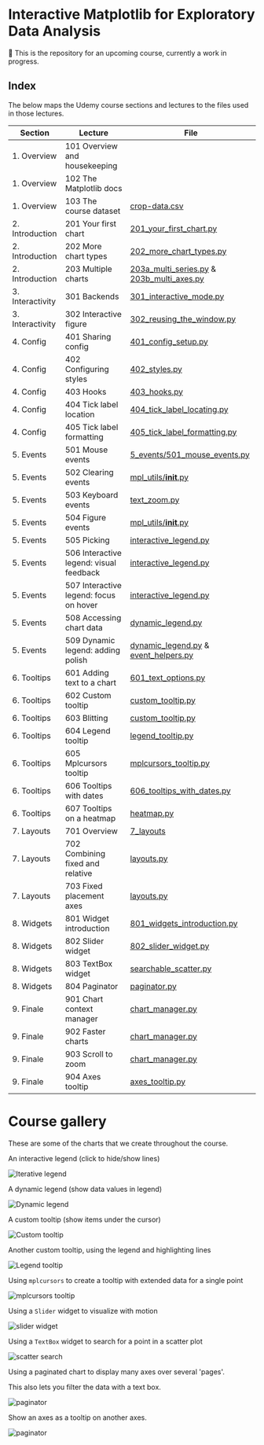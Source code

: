 # Interactive Matplotlib for Exploratory Data Analysis

🚧 This is the repository for an upcoming course, currently a work in progress.

## Index

The below maps the Udemy course sections and lectures to the files used in those lectures.

| Section          | Lecture                                 | File                                                                                                                      |
|------------------|-----------------------------------------|---------------------------------------------------------------------------------------------------------------------------|
| 1. Overview      | 101 Overview and housekeeping           |                                                                                                                           |
| 1. Overview      | 102 The Matplotlib docs                 |                                                                                                                           |
| 1. Overview      | 103 The course dataset                  | [crop-data.csv](./data/crop-data.csv)                                                                                     |
| 2. Introduction  | 201 Your first chart                    | [201_your_first_chart.py](./2_introduction/201_your_first_chart.py)                                                       |
| 2. Introduction  | 202 More chart types                    | [202_more_chart_types.py](./2_introduction/202_more_chart_types.py)                                                       |
| 2. Introduction  | 203 Multiple charts                     | [203a_multi_series.py](./2_introduction/203a_multi_series.py) & [203b_multi_axes.py](./2_introduction/203b_multi_axes.py) |
| 3. Interactivity | 301 Backends                            | [301_interactive_mode.py](./3_interactivity/301_interactive_mode.py)                                                      |
| 3. Interactivity | 302 Interactive figure                  | [302_reusing_the_window.py](./3_interactivity/302_reusing_the_window.py)                                                  |
| 4. Config        | 401 Sharing config                      | [401_config_setup.py](./4_config/401_config_setup.py)                                                                     |
| 4. Config        | 402 Configuring styles                  | [402_styles.py](./4_config/402_styles.py)                                                                                 |
| 4. Config        | 403 Hooks                               | [403_hooks.py](./4_config/403_hooks.py)                                                                                   |
| 4. Config        | 404 Tick label location                 | [404_tick_label_locating.py](./4_config/404_tick_label_locating.py)                                                       |
| 4. Config        | 405 Tick label formatting               | [405_tick_label_formatting.py](./4_config/405_tick_label_formatting.py)                                                   |
| 5. Events        | 501 Mouse events                        | [5_events/501_mouse_events.py](./5_events/501_mouse_events.py)                                                            |
| 5. Events        | 502 Clearing events                     | [mpl_utils/__init__.py](./mpl_utils/__init__.py)                                                                          |
| 5. Events        | 503 Keyboard events                     | [text_zoom.py](./mpl_utils/text_zoom.py)                                                                                  |
| 5. Events        | 504 Figure events                       | [mpl_utils/__init__.py](./mpl_utils/__init__.py)                                                                          |
| 5. Events        | 505 Picking                             | [interactive_legend.py](./mpl_utils/interactive_legend.py)                                                                |
| 5. Events        | 506 Interactive legend: visual feedback | [interactive_legend.py](./mpl_utils/interactive_legend.py)                                                                |
| 5. Events        | 507 Interactive legend: focus on hover  | [interactive_legend.py](./mpl_utils/interactive_legend.py)                                                                |
| 5. Events        | 508 Accessing chart data                | [dynamic_legend.py](./mpl_utils/dynamic_legend.py)                                                                        |
| 5. Events        | 509 Dynamic legend: adding polish       | [dynamic_legend.py](./mpl_utils/dynamic_legend.py) & [event_helpers.py](./mpl_utils/event_helpers.py)                     |
| 6. Tooltips      | 601 Adding text to a chart              | [601_text_options.py](./6_tooltips/601_text_options.py)                                                                   |
| 6. Tooltips      | 602 Custom tooltip                      | [custom_tooltip.py](./mpl_utils/custom_tooltip.py)                                                                        |
| 6. Tooltips      | 603 Blitting                            | [custom_tooltip.py](./mpl_utils/custom_tooltip.py)                                                                        |
| 6. Tooltips      | 604 Legend tooltip                      | [legend_tooltip.py](./mpl_utils/legend_tooltip.py)                                                                        |
| 6. Tooltips      | 605 Mplcursors tooltip                  | [mplcursors_tooltip.py](./mpl_utils/mplcursors_tooltip.py)                                                                |
| 6. Tooltips      | 606 Tooltips with dates                 | [606_tooltips_with_dates.py](./6_tooltips/606_tooltips_with_dates.py)                                                     |
| 6. Tooltips      | 607 Tooltips on a heatmap               | [heatmap.py](./mpl_utils/charts/heatmap.py)                                                                               |
| 7. Layouts       | 701 Overview                            | [7_layouts](./7_layouts)                                                                                                  |
| 7. Layouts       | 702 Combining fixed and relative        | [layouts.py](./mpl_utils/layouts.py)                                                                                      |
| 7. Layouts       | 703 Fixed placement axes                | [layouts.py](./mpl_utils/layouts.py)                                                                                      |
| 8. Widgets       | 801 Widget introduction                 | [801_widgets_introduction.py](./8_widgets/801_widgets_introduction.py)                                                    |
| 8. Widgets       | 802 Slider widget                       | [802_slider_widget.py](./8_widgets/802_slider_widget.py)                                                                  |
| 8. Widgets       | 803 TextBox widget                      | [searchable_scatter.py](./mpl_utils/charts/searchable_scatter.py)                                                         |
| 8. Widgets       | 804 Paginator                           | [paginator.py](./mpl_utils/charts/paginator.py)                                                                           |
| 9. Finale        | 901 Chart context manager               | [chart_manager.py](./mpl_utils/chart_manager.py)                                                                          |
| 9. Finale        | 902 Faster charts                       | [chart_manager.py](./mpl_utils/chart_manager.py)                                                                          |
| 9. Finale        | 903 Scroll to zoom                      | [chart_manager.py](./mpl_utils/chart_manager.py)                                                                          |
| 9. Finale        | 904 Axes tooltip                        | [axes_tooltip.py](./mpl_utils/charts/axes_tooltip.py)                                                                     |

# Course gallery

These are some of the charts that we create throughout the course.

An interactive legend (click to hide/show lines)

![Iterative legend](gallery/505_interactive_legend.png)

A dynamic legend (show data values in legend)

![Dynamic legend](gallery/508_dynamic_legend.png)

A custom tooltip (show items under the cursor)

![Custom tooltip](gallery/602_custom_tooltip.png)

Another custom tooltip, using the legend and highlighting lines

![Legend tooltip](gallery/604_legend_tooltip.png)

Using `mplcursors` to create a tooltip with extended data for a single point

![mplcursors tooltip](gallery/605_mplcursors_tooltip.png)

Using a `Slider` widget to visualize with motion

![slider widget](gallery/802_slider_widget.png)

Using a `TextBox` widget to search for a point in a scatter plot

![scatter search](gallery/803_scatter_search.png)

Using a paginated chart to display many axes over several 'pages'. 

This also lets you filter the data with a text box.

![paginator](gallery/804_paginator.png)

Show an axes as a tooltip on another axes.

![paginator](gallery/904_axes_tooltips.png)
